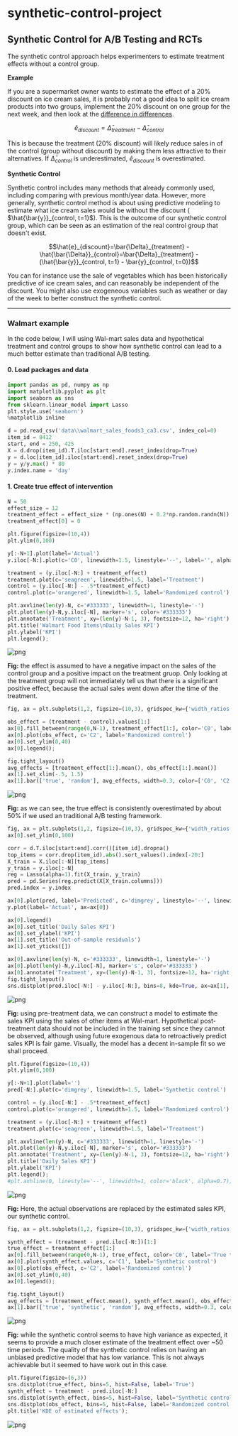# synthetic-control-project


## Synthetic Control for A/B Testing and RCTs

The synthetic control approach helps experimenters to estimate treatment effects without a control group.

**Example**

If you are a supermarket owner wants to estimate the effect of a 20% discount on ice cream sales, it is probably not a good idea to split ice cream products into two groups, implement the 20% discount on one group for the next week, and then look at the [difference in differences](https://en.wikipedia.org/wiki/Difference_in_differences).

$$\hat{e}_{discount}=\bar{\Delta}_{treatment} - \bar{\Delta}_{control}$$

This is because the treatment (20% discount) will likely reduce sales in of the control (group without discount) by making them less attractive to their alternatives. If $\bar{\Delta}_{control}$ is underestimated, $\hat{e}_{discount}$ is overestimated.

**Synthetic Control**

Synthetic control includes many methods that already commonly used, including comparing with previous month/year data. However, more generally, synthetic control method is about using predictive modeling to estimate what ice cream sales would be without the discount ( $\hat{\bar{y}}_{control, t=1}$). This is the outcome of our synthetic control group, which can be seen as an estimation of the real control group that doesn't exist.

$$\hat{e}_{discount}=\bar{\Delta}_{treatment} - \hat{\bar{\Delta}}_{control}=\bar{\Delta}_{treatment} - (\hat{\bar{y}}_{control, t=1} - \bar{y}_{control, t=0})$$

You can for instance use the sale of vegetables which has been historically predictive of ice cream sales, and can reasonably be independent of the discount. You might also use exogeneous variables such as weather or day of the week to better construct the synthetic control.

---

### Walmart example

In the code below, I will using Wal-mart sales data and hypothetical treatment and control groups to show how synthetic control can lead to a much better estimate than traditional A/B testing.

#### 0. Load packages and data


```python
import pandas as pd, numpy as np
import matplotlib.pyplot as plt
import seaborn as sns
from sklearn.linear_model import Lasso
plt.style.use('seaborn')
%matplotlib inline

d = pd.read_csv('data\\walmart_sales_foods3_ca3.csv', index_col=0)
item_id = 8412
start, end = 250, 425
X = d.drop(item_id).T.iloc[start:end].reset_index(drop=True)
y = d.loc[item_id].iloc[start:end].reset_index(drop=True)
y = y/y.max() * 80
y.index.name = 'day'
```

#### 1. Create true effect of intervention


```python
N = 50
effect_size = 12
treatment_effect = effect_size * (np.ones(N) + 0.2*np.random.randn(N))
treatment_effect[0] = 0
```


```python
plt.figure(figsize=(10,4))
plt.ylim(0,100)

y[:-N+1].plot(label='Actual')
y.iloc[-N:].plot(c='C0', linewidth=1.5, linestyle='--', label='', alpha=0.9)

treatment = (y.iloc[-N:] + treatment_effect)
treatment.plot(c='seagreen', linewidth=1.5, label='Treatment')
control = (y.iloc[-N:] - .5*treatment_effect)
control.plot(c='orangered', linewidth=1.5, label='Randomized control')

plt.axvline(len(y)-N, c='#333333', linewidth=1, linestyle='-')
plt.plot(len(y)-N,y.iloc[-N], marker='s', color='#333333')
plt.annotate('Treatment', xy=(len(y)-N-1, 3), fontsize=12, ha='right')
plt.title('Walmart Food Items\nDaily Sales KPI')
plt.ylabel('KPI')
plt.legend();
```


![png](images/output_5_0.png)


**Fig:** the effect is assumed to have a negative impact on the sales of the control group and a positive impact on the treatment gruop. Only looking at the treatment group will not immediately tell us that there is a significant positive effect, because the actual sales went down after the time of the treatment.


```python
fig, ax = plt.subplots(1,2, figsize=(10,3), gridspec_kw={'width_ratios': [5, 1]})

obs_effect = (treatment - control).values[1:]
ax[0].fill_between(range(0,N-1), treatment_effect[1:], color='C0', label='True treatment effect')
ax[0].plot(obs_effect, c='C2', label='Randomized control')
ax[0].set_ylim(0,40)
ax[0].legend();

fig.tight_layout()
avg_effects = [treatment_effect[1:].mean(), obs_effect[1:].mean()]
ax[1].set_xlim(-.5, 1.5)
ax[1].bar(['true', 'random'], avg_effects, width=0.3, color=['C0', 'C2']);
```


![png](images/output_7_0.png)


**Fig:** as we can see, the true effect is consistently overestimated by about 50% if we used an traditional A/B testing framework.


```python
fig, ax = plt.subplots(1,2, figsize=(10,3), gridspec_kw={'width_ratios': [5, 1]})
ax[0].set_ylim(0,100)

corr = d.T.iloc[start:end].corr()[item_id].dropna()
top_items = corr.drop(item_id).abs().sort_values().index[-20:]
X_train = X.iloc[:-N][top_items]
y_train = y.iloc[:-N]
reg = Lasso(alpha=1).fit(X_train, y_train)
pred = pd.Series(reg.predict(X[X_train.columns]))
pred.index = y.index

ax[0].plot(pred, label='Predicted', c='dimgrey', linestyle='--', linewidth=1)
y.plot(label='Actual', ax=ax[0])

ax[0].legend()
ax[0].set_title('Daily Sales KPI')
ax[0].set_ylabel('KPI')
ax[1].set_title('Out-of-sample residuals')
ax[1].set_yticks([])

ax[0].axvline(len(y)-N, c='#333333', linewidth=1, linestyle='-')
ax[0].plot(len(y)-N,y.iloc[-N], marker='s', color='#333333')
ax[0].annotate('Treatment', xy=(len(y)-N-1, 3), fontsize=12, ha='right')
fig.tight_layout()
sns.distplot(pred.iloc[-N:] - y.iloc[-N:], bins=8, kde=True, ax=ax[1], color='grey');
```


![png](images/output_9_0.png)


**Fig:** using pre-treatment data, we can construct a model to estimate the sales KPI using the sales of other items at Wal-mart. Hypothetical post-treatment data should not be included in the training set since they cannot be observed, although using future exogenous data to retroactively predict sales KPI is fair game. Visually, the model has a decent in-sample fit so we shall proceed.


```python
plt.figure(figsize=(10,4))
plt.ylim(0,100)

y[:-N+1].plot(label='')
pred[-N:].plot(c='dimgrey', linewidth=1.5, label='Synthetic control')

control = (y.iloc[-N:] - .5*treatment_effect)
control.plot(c='orangered', linewidth=1.5, label='Randomized control')

treatment = (y.iloc[-N:] + treatment_effect)
treatment.plot(c='seagreen', linewidth=1.5, label='Treatment')

plt.axvline(len(y)-N, c='#333333', linewidth=1, linestyle='-')
plt.plot(len(y)-N,y.iloc[-N], marker='s', color='#333333')
plt.annotate('Treatment', xy=(len(y)-N-1, 3), fontsize=12, ha='right')
plt.title('Daily Sales KPI')
plt.ylabel('KPI')
plt.legend();
#plt.axhline(0, linestyle='--', linewidth=1, color='black', alpha=0.7);
```


![png](images/output_11_0.png)


**Fig:** Here, the actual observations are replaced by the estimated sales KPI, our synthetic control.


```python
fig, ax = plt.subplots(1,2, figsize=(10,3), gridspec_kw={'width_ratios': [5, 1]})

synth_effect = (treatment - pred.iloc[-N:])[1:]
true_effect = treatment_effect[1:]
ax[0].fill_between(range(0,N-1), true_effect, color='C0', label='True treatment effect')
ax[0].plot(synth_effect.values, c='C1', label='Synthetic control')
ax[0].plot(obs_effect, c='C2', label='Randomized control')
ax[0].set_ylim(0,40)
ax[0].legend();

fig.tight_layout()
avg_effects = [treatment_effect.mean(), synth_effect.mean(), obs_effect.mean()]
ax[1].bar(['true', 'synthetic', 'random'], avg_effects, width=0.3, color=['C0', 'C1', 'C2']);
```


![png](images/output_13_0.png)


**Fig:** while the synthetic control seems to have high variance as expected, it seems to provide a much closer estimate of the treatment effect over ~50 time periods. The quality of the synthetic control relies on having an unbiased predictive model that has low variance. This is not always achievable but it seemed to have work out in this case.


```python
plt.figure(figsize=(6,3))
sns.distplot(true_effect, bins=5, hist=False, label='True')
synth_effect = treatment - pred.iloc[-N:]
sns.distplot(synth_effect, bins=5, hist=False, label='Synthetic control')
sns.distplot(obs_effect, bins=5, hist=False, label='Randomized control')
plt.title('KDE of estimated effects');
```


![png](images/output_15_0.png)

